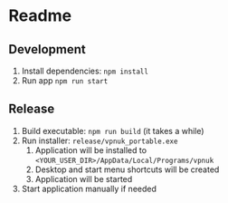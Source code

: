 # Readme

## Development

1. Install dependencies: `npm install`
1. Run app `npm run start`

## Release

1. Build executable: `npm run build` (it takes a while)
1. Run installer: `release/vpnuk_portable.exe`
   1. Application will be installed to `<YOUR_USER_DIR>/AppData/Local/Programs/vpnuk`
   1. Desktop and start menu shortcuts will be created
   1. Application will be started
1. Start application manually if needed
